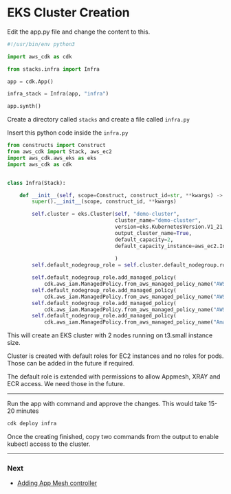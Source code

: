 # EKS Cluster Creation

Edit the app.py file and change the content to this.

```python
#!/usr/bin/env python3

import aws_cdk as cdk

from stacks.infra import Infra

app = cdk.App()

infra_stack = Infra(app, "infra")

app.synth()
```

Create a directory called `stacks` and create a file called `infra.py`

Insert this python code inside the `infra.py`

```python
from constructs import Construct
from aws_cdk import Stack, aws_ec2
import aws_cdk.aws_eks as eks
import aws_cdk as cdk


class Infra(Stack):

    def __init__(self, scope=Construct, construct_id=str, **kwargs) -> None:
        super().__init__(scope, construct_id, **kwargs)

        self.cluster = eks.Cluster(self, "demo-cluster",
                                   cluster_name="demo-cluster",
                                   version=eks.KubernetesVersion.V1_21,
                                   output_cluster_name=True,
                                   default_capacity=2,
                                   default_capacity_instance=aws_ec2.InstanceType.of(aws_ec2.InstanceClass.BURSTABLE3,
                                                                                     aws_ec2.InstanceSize.SMALL)
                                   )
        self.default_nodegroup_role = self.cluster.default_nodegroup.role

        self.default_nodegroup_role.add_managed_policy(
            cdk.aws_iam.ManagedPolicy.from_aws_managed_policy_name("AWSAppMeshEnvoyAccess"))
        self.default_nodegroup_role.add_managed_policy(
            cdk.aws_iam.ManagedPolicy.from_aws_managed_policy_name("AWSAppMeshFullAccess"))
        self.default_nodegroup_role.add_managed_policy(
            cdk.aws_iam.ManagedPolicy.from_aws_managed_policy_name("AWSXRayDaemonWriteAccess"))
        self.default_nodegroup_role.add_managed_policy(
            cdk.aws_iam.ManagedPolicy.from_aws_managed_policy_name("AmazonEC2ContainerRegistryFullAccess"))

```

This will create an EKS cluster with 2 nodes running on t3.small instance size.

Cluster is created with default roles for EC2 instances and no roles for pods. Those can be added in the future if required.

The default role is extended with permissions to allow Appmesh, XRAY and ECR access. We need those in the future.

---

Run the app with command and approve the changes. This would take 15-20 minutes

```bash
cdk deploy infra
```

Once the creating finished, copy two commands from the output to enable kubectl access to the cluster.

---

### Next

- [Adding App Mesh controller](./Adding%20App%20Mesh%20controller.MD)